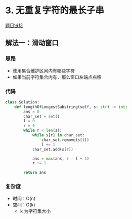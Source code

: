 # 3. 无重复字符的最长子串

[题目链接](https://leetcode.cn/problems/longest-substring-without-repeating-characters/description/)

## 解法一：滑动窗口

### 思路

- 使用集合维护区间内有哪些字符
- 如果当前字符集合内有，那么窗口左端点右移

### 代码

```py
class Solution:
    def lengthOfLongestSubstring(self, s: str) -> int:
        ans = 0
        char_set = set()
        l = 0
        r = 0
        while r < len(s):
            while s[r] in char_set:
                char_set.remove(s[l])
                l += 1
            char_set.add(s[r])

            ans = max(ans, r - l + 1)
            r += 1
            
        return ans
```

### 复杂度

- 时间：O(n)
- 空间：O(k)
  - k 为字符集大小

